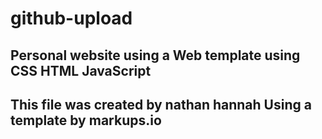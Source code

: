# github-upload


Personal website using a Web template using CSS HTML JavaScript
----------------------------------------
This file was created by nathan hannah 
Using a template by markups.io
----------------------------------------
